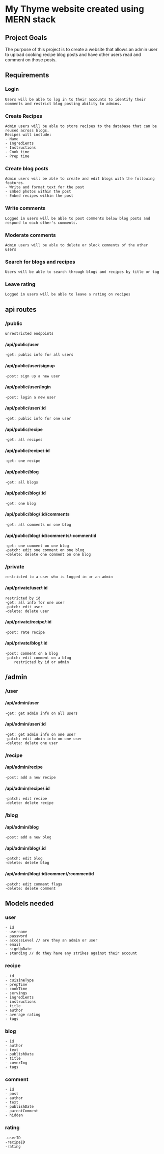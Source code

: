 # My Thyme website created using MERN stack

## Project Goals

The purpose of this project is to create a website that allows an admin user to upload cooking recipe blog posts and have other users read and comment on those posts.

## Requirements

### Login

    Users will be able to log in to their accounts to identify their comments and restrict blog posting ability to admins.

### Create Recipes

    Admin users will be able to store recipes to the database that can be reused across blogs.
    Recipes will include:
    - Name
    - Ingredients
    - Instructions
    - Cook time
    - Prep time

### Create blog posts

    Admin users will be able to create and edit blogs with the following features.
    - Write and format text for the post
    - Embed photos within the post
    - Embed recipes within the post

### Write comments

    Logged in users will be able to post comments below blog posts and respond to each other's comments.

### Moderate comments

    Admin users will be able to delete or block comments of the other users

### Search for blogs and recipes

    Users will be able to search through blogs and recipes by title or tag

### Leave rating

    Logged in users will be able to leave a rating on recipes

## api routes

### /public

    unrestricted endpoints

#### /api/public/user

    -get: public info for all users

#### /api/public/user/signup

    -post: sign up a new user

#### /api/public/user/login

    -post: login a new user

#### /api/public/user/:id

    -get: public info for one user

#### /api/public/recipe

    -get: all recipes

#### /api/public/recipe/:id

    -get: one recipe

#### /api/public/blog

    -get: all blogs

#### /api/public/blog/:id

    -get: one blog

#### /api/public/blog/:id/comments

    -get: all comments on one blog

#### /api/public/blog/:id/comments/:commentid

    -get: one comment on one blog
    -patch: edit one comment on one blog
    -delete: delete one comment on one blog

### /private

    restricted to a user who is logged in or an admin

#### /api/private/user/:id

    restricted by id
    -get: all info for one user
    -patch: edit user
    -delete: delete user

#### /api/private/recipe/:id

    -post: rate recipe

#### /api/private/blog/:id

    -post: comment on a blog
    -patch: edit comment on a blog
        restricted by id or admin

## /admin

### /user

#### /api/admin/user

    -get: get admin info on all users

#### /api/admin/user/:id

    -get: get admin info on one user
    -patch: edit admin info on one user
    -delete: delete one user

### /recipe

#### /api/admin/recipe

    -post: add a new recipe

#### /api/admin/recipe/:id

    -patch: edit recipe
    -delete: delete recipe

### /blog

#### /api/admin/blog

    -post: add a new blog

#### /api/admin/blog/:id

    -patch: edit blog
    -delete: delete blog

#### /api/admin/blog/:id/comment/:commentid

    -patch: edit comment flags
    -delete: delete comment

## Models needed

### user

    - id
    - username
    - password
    - accessLevel // are they an admin or user
    - email
    - signUpDate
    - standing // do they have any strikes against their account

### recipe

    - id
    - cuisineType
    - prepTime
    - cookTime
    - servings
    - ingredients
    - instructions
    - title
    - author
    - average rating
    - tags

### blog

    - id
    - author
    - text
    - publishDate
    - title
    - coverImg
    - tags

### comment

    - id
    - post
    - author
    - text
    - publishDate
    - parentComment
    - hidden

### rating

    -userID
    -recipeID
    -rating
